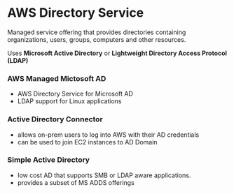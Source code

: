 # AWS Directory Service

Managed service offering that provides directories containing organizations, users, groups, computers and other resources. 

Uses <strong>Microsoft Active Directory</strong> or <strong>Lightweight Directory Access Protocol (LDAP) </strong>

### AWS Managed Mictosoft AD
- AWS Directory Service for Microsoft AD
- LDAP support for Linux applications


### Active Directory Connector
- allows on-prem users to log into AWS with their AD credentials
- can be used to join EC2 instances to AD Domain

### Simple Active Directory
- low cost AD that supports SMB or LDAP aware applications. 
- provides a subset of MS ADDS offerings